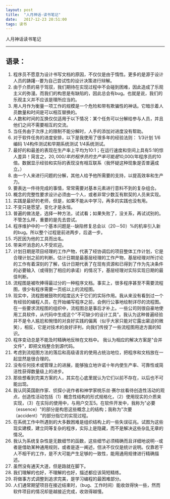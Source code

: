 ```yaml
---
layout: post
title:  "人月神话-读书笔记"
date:   2017-12-23 20:51:00
tags: 读书
---
```


人月神话读书笔记  

---

## 语录：
1. 程序员不愿意为设计书写文档的原因，不仅仅是由于惰性。更多的是源于设计人员的踌躇--要为自己尝试性的设计决策进行辩解。
2. 由于介质的易于驾驭，我们期待在实现过程中不会碰到困难，因此造成了乐观主义的弥漫。而我们的构思是有缺陷的，因此总会有bug。也就是说，我们的乐观主义并不应该是理所应当的。
3. 用人月作为衡量一项工作的规模是一个危险和带有欺骗性的神话。它暗示着人员数量和时间是可以相互替换的。
4. 人数和时间的互换仅仅适用于以下情况：某个任务可以分解给参与人员，并且他们之间不需要相互的交流。
5. 当任务由于次序上的限制不能分解时，人手的添加对进度没有帮助。
6. 对于软件任务的进度安排，以下是我使用了很多年的经验法则： 1/3计划 1/6编码 1/4构件测试和早期系统测试 1/4系统测试。
7. 最好的和最差的表现在生产率上平均为10:1；在运行速度和空间上具有5:1的惊人差异！简言之，$20,000/年的程序员的生产率可能是$10,000/年程序员的10倍。数据显示经验和实际的表现没有相互联系（我怀疑这种现象是否普遍成立。）
8. 由一个人来进行问题的分解，其他人给予他所需要的支持，以提高效率和生产力。
9. 要表达一件待完成的事情，常常需要对基本元素进行意料不到的复杂组合。
10. 概念的完整性要求设计必须由一个人，或者非常少数互有默契的人员来实现。
11. 实践是最好的老师，但是，如果不能从中学习，再多的实践也没有用。
12. 不变只是愿望，变化才是永恒。
13. 普遍的做法是，选择一种方法，试试看；如果失败了，没关系，再试试别的。不管怎么样，重要的是先去尝试。
14. 程序维护中的一个基本问题是--缺陷修复总会以（20－50）%的机率引入新的bug。所以整个过程是前进两步，后退一步。
15. 巧匠因为他的工具而出名。
16. 带来坏消息的人不受欢迎。
17. 计划日期是项目经理的工作产物，代表了经协调后的项目整体工作计划，它是合理计划之前的判断。估计日期是最基层经理的工作产物，基层经理对所讨论的工作有着深刻的了解，估计日期代表了在现有资源和已得到了作为先决条件的必要输入（或得到了相应的承诺）的情况下，基层经理对实际实现日期的最佳判断。
18. 流程图是被吹捧得最过分的一种程序文档。事实上，很多程序甚至不需要流程图，很少有程序需要一页纸以上的流程图。
19. 现实中，流程图被鼓吹的程度远大于它们的实际作用。我从来没有看到过一个有经验的编程人员，在开始编写程序之前，会例行公事地绘制详尽的流程图。在一些要求流程图的组织中，流程图总是事后才补上。一些公司则很自豪地使用工具软件，从代码中生成这个"不可缺少的设计工具"。我认为这种普遍经验并不是令人尴尬和惋惜的对良好实践的偏离（似乎大家只能对它露出窘迫的微笑），相反，它是对技术的良好评判，向我们传授了一些流程图用途方面的知识。
20. 程序变动总是不能及时精确地反映在文档中。 我认为相应的解决方案是"合并文件"，即把文档整合到源代码。
21. 考虑到流程图方法的落后和高级语言的使用占统治地位，把程序和文档放在一起显然是很合理的。
22. 没有任何技术或管理上的进展，能够独立地许诺十年内使生产率、可靠性或简洁性获得数量级上的进步。
23. 那些想看到完美方案的人，其实在心底里就认为它们以前不存在，以后也不可能出现。
24. 我认同英国剧作家、侦探小说作者和神学家桃乐丝·赛尔丝看待创造性活动的观点，创造性活动包括（1）概念性结构的形式规格化，（2）使用现实的介质来实现，（3）在实际的使用中，与用户交互5。在软件开发中，我称为"必要（essence）"的部分是构思这些概念上的结构；我称为"次要（accident）"的部分指它的实现过程。
25. 在系统工作中所遇到的大多数困难是组织结构上的一些失误征兆。试图为这些现实建模，建立同等复杂的程序，实际上是隐藏，而不是解决这些杂乱无章的情况。
26. 我认为系统复杂性是无数细节的函数，这些细节必须精确而且详细地说明--或者是借助某种通用规则，或者是逐一阐述，但决不仅仅是统计说明。仅靠若干人不相干的工作，是不大可能产生足够的一致性，能用通用规律进行精确描述。
27. 虽然没有通天大道，但是路就在脚下。
28. 我们理解的也好，不理解的也好，描述都应该简短精练。
29. 将做事方式调整到追求完美，是学习编程的最困难部分。
30. 人们通常期望项目在接近结束时，（bug、工作时间）能收敛得快一些，然而软件项目的情况却是越接近完成，收敛得越慢。
